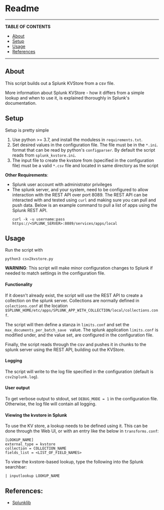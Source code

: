 # Readme

---

**TABLE OF CONTENTS**
- [About](#about)
- [Setup](#setup)
- [Usage](#usage)
- [References](#references)

---

## About

This script builds out a Splunk KVStore from a csv file. 

More information about Splunk KVStore - how it differs from a simple lookup and when to use it, is explained thoroughly in Splunk's documentation.

## Setup

Setup is pretty simple
1. Use python >= 3.7, and install the moduless in `requirements.txt`.
2. Set desired values in the configuration file. The file must be in the `*.ini`. format that can be read by python's `configparser`. By default the script reads from `splunk_kvstore.ini`.
3. The input file to create the kvstore from (specified in the configuration file) must be a valid `*.csv` file and located in same directory as the script


**Other Requirements**:
- Splunk user account with administrator privileges
- The splunk server, and your system, need to be configured to allow interaction with the REST API over port 8089. The REST API can be interacted with and tested using `curl` and making sure you can pull and push data. Below is an example command to pull a list of apps using the Splunk REST API.
  ```
  curl -k -u username:pass https://<SPLUNK_SERVER>:8089/services/apps/local
  ```

## Usage

Run the script with
```
python3 csv2kvstore.py
```

**WARNING**: This script will make minor configuration changes to Splunk if needed to match settings in the configuration file.

#### Functionality
If it doesn't already exist, the script will use the REST API to create a collection on the splunk server. Collections are normally defined in `colections.conf` at the location `$SPLUNK_HOME/etc/apps/SPLUNK_APP_WITH_COLLECTION/local/collections.conf`.

The script will then define a stanza in `limits.conf` and set the `max_documents_per_batch_save ` value. The splunk application `limits.conf` is modified under, and the value set, are configured in the configuration file.

Finally, the script reads through the csv and pushes it in chunks to the splunk server using the REST API, building out the KVStore.

#### Logging
The script will write to the log file specified in the configuration (default is `csv2splunk.log`).

#### User output
To get verbose output to stdout, set `DEBUG_MODE = 1` in the configuration file. Otherwise, the log file will contain all logging.

#### Viewing the kvstore in Splunk

To use the KV store, a lookup needs to be defined using it. This can be done through the Web UI, or with an entry like the below in  `transforms.conf`:
  ```
  [LOOKUP_NAME]
  external_type = kvstore
  collection = COLLECTION_NAME
  fields_list = <LIST_OF_FIELD_NAMES>
  ```
To view the kvstore-based lookup, type the following into the Splunk searchbar:
  ```
  | inputlookup LOOKUP_NAME
  ```

## References:
- [Splunklib](https://github.com/splunk/splunk-sdk-python/blob/master/examples/kvstore.py)
